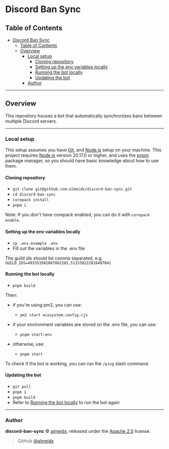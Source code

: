 # Discord Ban Sync

## Table of Contents

- [Discord Ban Sync](#discord-ban-sync)
  - [Table of Contents](#table-of-contents)
  - [Overview](#overview)
    - [Local setup](#local-setup)
      - [Cloning repository](#cloning-repository)
      - [Setting up the env variables locally](#setting-up-the-env-variables-locally)
      - [Running the bot locally](#running-the-bot-locally)
      - [Updating the bot](#updating-the-bot)
    - [Author](#author)

---

## Overview

This repository houses a bot that automatically synchronizes bans between multiple Discord servers.

---

### Local setup

This setup assumes you have [Git], and [Node.js] setup on your machine. This project requires [Node.js] version 20.17.0
or higher, and uses the [pnpm] package manager, so you should have basic knowledge about how to use them.

#### Cloning repository

- `git clone git@github.com:almeidx/discord-ban-sync.git`
- `cd discord-ban-sync`
- `corepack install`
- `pnpm i`

Note: If you don't have corepack enabled, you can do it with `corepack enable`.

#### Setting up the env variables locally

- `cp .env.example .env`
- Fill out the variables in the .env file

The guild ids should be comma separated, e.g. `GUILD_IDS=493351982887862283,513338222810497041`

#### Running the bot locally

- `pnpm build`

Then:

- if you're using pm2, you can use:
  - `pm2 start ecosystem.config.cjs`

- if your environment variables are stored on the .env file, you can use:
  - `pnpm start:env`

- otherwise, use:
  - `pnpm start`

To check if the bot is working, you can run the `/ping` slash command.

#### Updating the bot

- `git pull`
- `pnpm i`
- `pnpm build`
- Refer to [Running the bot locally] to run the bot again

---

### Author

**discord-ban-sync** © [almeidx], released under the [Apache 2.0] license.

> GitHub [@almeidx]

[git]: https://git-scm.com/
[node.js]: https://nodejs.org
[pnpm]: https://pnpm.io/
[apache 2.0]: https://github.com/almeidx/discord-ban-sync/blob/main/LICENSE
[almeidx]: https://almeidx.dev
[@almeidx]: https://github.com/almeidx
[running the bot locally]: #running-the-bot-locally
